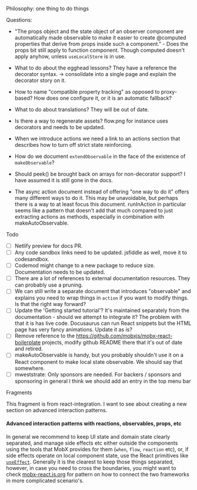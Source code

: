 Philosophy: one thing to do things

Questions:

-   "The props object and the state object of an observer component are automatically
    made observable to make it easier to create @computed properties that derive from props inside such a component." - Does the props bit still apply to function
    component. Though computed doesn't apply anyhow, unless `useLocalStore` is in
    use.

-   What to do about the egghead lessons? They have a reference the decorator
    syntax. -> consolidate into a single page and explain the decorator story on it.

-   How to name "compatible property tracking" as opposed to proxy-based?
    How does one configure it, or it is an automatic fallback?

-   What to do about translations? They will be out of date.

-   Is there a way to regenerate assets? flow.png for instance uses
    decorators and needs to be updated.

-   When we introduce actions we need a link to an actions section that describes
    how to turn off strict state reinforcing.

-   How do we document `extendObservable` in the face of the existence of `makeObservable`?

-   Should peek() be brought back on arrays for non-decorator support? I have assumed
    it is still gone in the docs.

-   The async action document instead of offering "one way to do it" offers many different ways to do it. This may be unavoidable, but perhaps there is a way to at least focus this document. runInAction in particular seems like a pattern that doesn't add that much compared to just extracting actions as methods, especially in combination with makeAutoObservable.

Todo

-   [ ] Netlify preview for docs PR.
-   [ ] Any code sandbox links need to be updated. jsfiddle as well, move it to codesandbox.
-   [ ] Codemod might change to a new package to reduce size. Documentation needs to be updated.
-   [ ] There are a lot of references to external documentation resources. They can probably use a pruning.
-   [ ] We can still write a separate document that introduces "observable" and explains you need to wrap things in `action` if you want to modify things. Is that the right way forward?
-   [ ] Update the 'Getting started tutorial'? It's maintained separately from the documentation - should we attempt to integrate it? The problem with that it is has live code. Docusaurus can run React snippets but the HTML page has very fancy animations. Update it as is?
-   [ ] Remove reference to the https://github.com/mobxjs/mobx-react-boilerplate projects, modify github README there that it's out of date and retired.
-   [ ] makeAutoObservable is handy, but you probably shouldn't use it on a React component to make local state observable. We should say that somewhere.
-   [ ] mweststrate: Only sponsors are needed. For backers / sponsors and sponsoring in general I think we should add an entry in the top menu bar

Fragments

This fragment is from react-integration. I want to see about creating
a new section on advanced interaction patterns.

#### Advanced interaction patterns with reactions, observables, props, etc

In general we recommend to keep UI state and domain state clearly separated,
and manage side effects etc either outside the components using the tools that MobX provides for them (`when`, `flow`, `reaction` etc),
or, if side effects operate on local component state, use the React primitives like [`useEffect`](https://reactjs.org/docs/hooks-effect.html).
Generally it is the clearest to keep those things separated, however, in case you need to cross the boundaries, you might want to check [mobx-react.js.org](https://mobx-react.js.org/) for pattern on how to connect the two frameworks in more complicated scenario's.
